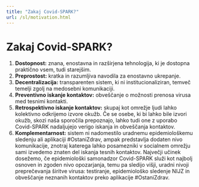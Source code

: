 ```yaml
---
title: "Zakaj Covid-SPARK?"
url: /sl/motivation.html
---
```


# Zakaj Covid-SPARK?

1. **Dostopnost:** znana, enostavna in razširjena tehnologija, ki je dostopna praktično vsem, tudi starejšim.
2. **Preprostost:** kratka in razumljiva navodila za enostavno ukrepanje.
3. **Decentralizacija:** transparenten sistem, ki ni institucionaliziran, temveč temelji zgolj na medosebni komunikaciji.
4. **Preventivno iskanje kontaktov:** obveščanje o možnosti prenosa virusa med tesnimi kontakti.
5. **Retrospektivno iskanje kontaktov:** skupaj kot omrežje ljudi lahko kolektivno odkrijemo izvore okužb. Če se osebe, ki bi lahko bile izvori okužb, skozi naša sporočila prepoznajo, lahko tudi one z uporabo Covid-SPARK nadaljujejo verigo iskanja in obveščanja kontaktov.
6. **Komplementarnost:** sistem ni nadomestilo uradnemu epidemiološkemu sledenju ali aplikaciji #OstaniZdrav, ampak predstavlja dodaten nivo komunikacije, znotraj katerega lahko posamezniki v socialnem omrežju sami izvedemo znaten del iskanja tesnih kontaktov. Največji učinek dosežemo, če epidemiološki samonadzor Covid-SPARK služi kot najbolj osnoven in zgoden nivo opozarjanja, temu pa sledijo višji, uradni nivoji preprečevanja širitve virusa: testiranje, epidemiološko sledenje NIJZ in obveščanje neznanih kontaktov preko aplikacije #OstaniZdrav.
